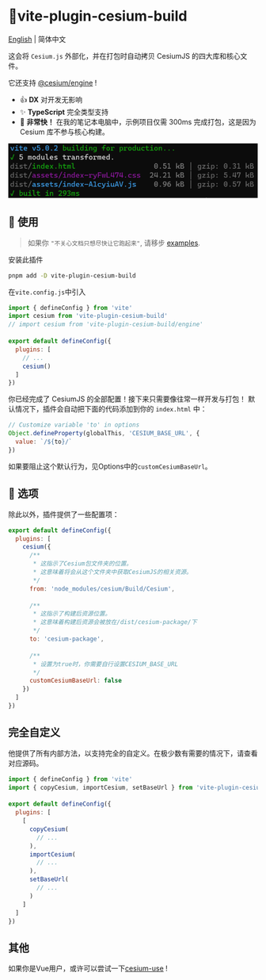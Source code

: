 # :tada:vite-plugin-cesium-build

[English](README.md) | 简体中文

这会将 `Cesium.js` 外部化，并在打包时自动拷贝 CesiumJS 的四大库和核心文件。

它还支持 [@cesium/engine](https://community.cesium.com/t/cesium-engine-and-cesium-widgets-are-now-available-for-testing/20898) !

- :+1: **DX** 对开发无影响
- :sparkles: **TypeScript** 完全类型支持
- :rocket: **非常快！** 在我的笔记本电脑中，示例项目仅需 300ms 完成打包，这是因为 Cesium 库不参与核心构建。

![Alt text](readme-image.png)

## :memo: 使用

> 如果你 `"不关心文档只想尽快让它跑起来"`, 请移步 [examples](https://github.com/s3xysteak/vite-plugin-cesium-build/tree/main/examples).

安装此插件

```sh
pnpm add -D vite-plugin-cesium-build
```

在`vite.config.js`中引入

```javascript
import { defineConfig } from 'vite'
import cesium from 'vite-plugin-cesium-build'
// import cesium from 'vite-plugin-cesium-build/engine'

export default defineConfig({
  plugins: [
    // ...
    cesium()
  ]
})
```

你已经完成了 CesiumJS 的全部配置！接下来只需要像往常一样开发与打包！
默认情况下，插件会自动把下面的代码添加到你的 `index.html` 中：

```javascript
// Customize variable 'to' in options
Object.defineProperty(globalThis, 'CESIUM_BASE_URL', {
  value: `/${to}/`
})
```

如果要阻止这个默认行为，见Options中的`customCesiumBaseUrl`。

## :wrench: 选项

除此以外，插件提供了一些配置项：

```javascript
export default defineConfig({
  plugins: [
    cesium({
      /**
       * 这指示了Cesium包文件夹的位置。
       * 这意味着将会从这个文件夹中获取CesiumJS的相关资源。
       */
      from: 'node_modules/cesium/Build/Cesium',

      /**
       * 这指示了构建后资源位置。
       * 这意味着构建后资源会被放在/dist/cesium-package/下
       */
      to: 'cesium-package',

      /**
       * 设置为true时，你需要自行设置CESIUM_BASE_URL
       */
      customCesiumBaseUrl: false
    })
  ]
})
```

## 完全自定义

他提供了所有内部方法，以支持完全的自定义。在极少数有需要的情况下，请查看对应源码。

```js
import { defineConfig } from 'vite'
import { copyCesium, importCesium, setBaseUrl } from 'vite-plugin-cesium-build/core'

export default defineConfig({
  plugins: [
    [
      copyCesium(
        // ...
      ),
      importCesium(
        // ...
      ),
      setBaseUrl(
        // ...
      )
    ]
  ]
})
```

## 其他

如果你是Vue用户，或许可以尝试一下[cesium-use](https://s3xysteak.github.io/cesium-use/) !
